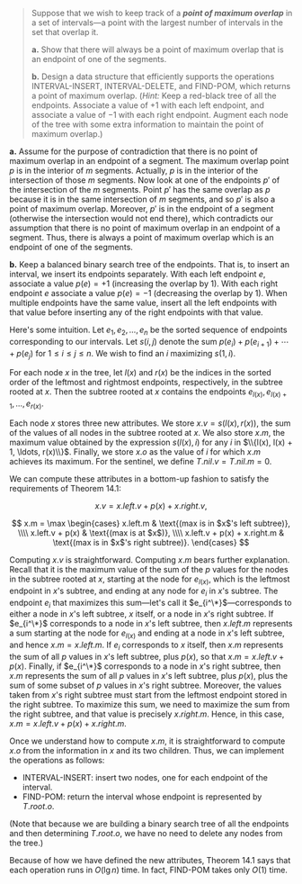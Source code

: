 > Suppose that we wish to keep track of a **_point of maximum overlap_** in a set of intervals—a point with the largest number of intervals in the set that overlap it.
>
> **a.** Show that there will always be a point of maximum overlap that is an endpoint of one of the segments.
>
> **b.** Design a data structure that efficiently supports the operations $\text{INTERVAL-INSERT}$, $\text{INTERVAL-DELETE}$, and $\text{FIND-POM}$, which returns a point of maximum overlap. ($\textit{Hint:}$ Keep a red-black tree of all the endpoints. Associate a value of $+1$ with each left endpoint, and associate a value of $-1$ with each right endpoint. Augment each node of the tree with some extra information to maintain the point of maximum overlap.)

**a.** Assume for the purpose of contradiction that there is no point of maximum overlap in an endpoint of a segment. The maximum overlap point $p$ is in the interior of $m$ segments. Actually, $p$ is in the interior of the intersection of those $m$ segments. Now look at one of the endpoints $p'$ of the intersection of the $m$ segments. Point $p'$ has the same overlap as $p$ because it is in the same intersection of $m$ segments, and so $p'$ is also a point of maximum overlap. Moreover, $p'$ is in the endpoint of a segment (otherwise the intersection would not end there), which contradicts our assumption that there is no point of maximum overlap in an endpoint of a segment. Thus, there is always a point of maximum overlap which is an endpoint of one of the segments.

**b.** Keep a balanced binary search tree of the endpoints. That is, to insert an interval, we insert its endpoints separately. With each left endpoint $e$, associate a value $p(e) = +1$ (increasing the overlap by $1$). With each right endpoint $e$ associate a value $p(e) = -1$ (decreasing the overlap by $1$). When multiple endpoints have the same value, insert all the left endpoints with that value before inserting any of the right endpoints with that value.

Here's some intuition. Let $e_1, e_2, \ldots, e_n$ be the sorted sequence of endpoints corresponding to our intervals. Let $s(i, j)$ denote the sum $p(e_i) + p(e_{i + 1}) + \cdots + p(e_j)$ for $1 \le i \le j \le n$. We wish to find an $i$ maximizing $s(1, i)$.

For each node $x$ in the tree, let $l(x)$ and $r(x)$ be the indices in the sorted order of the leftmost and rightmost endpoints, respectively, in the subtree rooted at $x$. Then the subtree rooted at $x$ contains the endpoints $e_{l(x)}, e_{l(x) + 1}, \ldots, e_{r(x)}$.

Each node $x$ stores three new attributes. We store $x.v = s(l(x), r(x))$, the sum of the values of all nodes in the subtree rooted at $x$. We also store $x.m$, the maximum value obtained by the expression $s(l(x), i)$ for any $i$ in $\\{l(x), l(x) + 1, \ldots, r(x)\\}$. Finally, we store $x.o$ as the value of $i$ for which $x.m$ achieves its maximum. For the sentinel, we define $T.nil.v = T.nil.m = 0$.

We can compute these attributes in a bottom-up fashion to satisfy the requirements of Theorem 14.1:

$$x.v = x.left.v + p(x) + x.right.v,$$

$$
x.m = \max
\begin{cases}
                   x.left.m & \text{(max is in $x$'s left subtree)}, \\\\
            x.left.v + p(x) & \text{(max is at $x$)}, \\\\
x.left.v + p(x) + x.right.m & \text{(max is in $x$'s right subtree)}.
\end{cases}
$$

Computing $x.v$ is straightforward. Computing $x.m$ bears further explanation. Recall that it is the maximum value of the sum of the $p$ values for the nodes in the subtree rooted at $x$, starting at the node for $e_{l(x)}$, which is the leftmost endpoint in $x$'s subtree, and ending at any node for $e_i$ in $x$'s subtree. The endpoint $e_i$ that maximizes this sum—let's call it $e_{i^\*}$—corresponds to either a node in $x$'s left subtree, $x$ itself, or a node in $x$'s right subtree. If $e_{i^\*}$ corresponds to a node in $x$'s left subtree, then $x.left.m$ represents a sum starting at the node for $e_{l(x)}$ and ending at a node in $x$'s left subtree, and hence $x.m = x.left.m$. If $e_i$ corresponds to $x$ itself, then $x.m$ represents the sum of all $p$ values in $x$'s left subtree, plus $p(x)$, so that $x.m = x.left.v + p(x)$. Finally, if $e_{i^\*}$ corresponds to a node in $x$'s right subtree, then $x.m$ represents the sum of all $p$ values in $x$'s left subtree, plus $p(x)$, plus the sum of some subset of $p$ values in $x$'s right subtree. Moreover, the values taken from $x$'s right subtree must start from the leftmost endpoint stored in the right subtree. To maximize this sum, we need to maximize the sum from the right subtree, and that value is precisely $x.right.m$. Hence, in this case, $x.m = x.left.v + p(x) + x.right.m$.

Once we understand how to compute $x.m$, it is straightforward to compute $x.o$ from the information in $x$ and its two children. Thus, we can implement the operations as follows:

- $\text{INTERVAL-INSERT}$: insert two nodes, one for each endpoint of the interval.
- $\text{FIND-POM}$: return the interval whose endpoint is represented by $T.root.o$.

(Note that because we are building a binary search tree of all the endpoints and then determining $T.root.o$, we have no need to delete any nodes from the tree.)

Because of how we have defined the new attributes, Theorem 14.1 says that each operation runs in $O(\lg n)$ time. In fact, $\text{FIND-POM}$ takes only $O(1)$ time.
